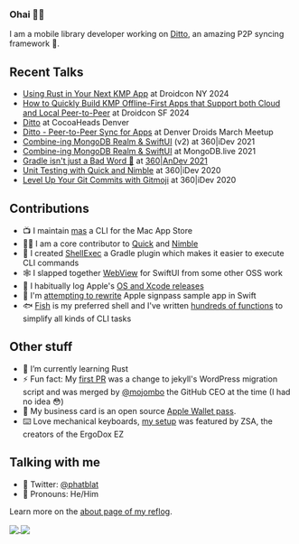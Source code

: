 ### Ohai 👋🏻

I am a mobile library developer working on [Ditto](https://ditto.live/), an amazing P2P syncing framework 🔄.

## Recent Talks

- [Using Rust in Your Next KMP App]([https://nyc.droidcon.com/ben-chatelain/](https://www.droidcon.com/2024/10/17/using-rust-in-your-next-kmp-app/)) at Droidcon NY 2024
- [How to Quickly Build KMP Offline-First Apps that Support both Cloud and Local Peer-to-Peer](https://www.droidcon.com/2024/07/17/how-to-quickly-build-kmp-offline-first-applications-that-supports-both-cloud-and-local-peer-to-peer/) at Droidcon SF 2024
- [Ditto](https://www.meetup.com/cocoaheadsdenver/events/285830578/) at CocoaHeads Denver
- [Ditto - Peer-to-Peer Sync for Apps](https://www.youtube.com/watch?v=dcX0R2rLYNY) at Denver Droids March Meetup
- [Combine-ing MongoDB Realm & SwiftUI](https://vimeo.com/602021588) (v2) at 360|iDev 2021
- [Combine-ing MongoDB Realm & SwiftUI](https://www.youtube.com/watch?v=XmerMABMdB0) at MongoDB.live 2021
- [Gradle isn't just a Bad Word 🤬](https://vimeo.com/579588620) at [360|AnDev 2021](https://360andev.com/session/gradle-isnt-just-a-bad-word/)
- [Unit Testing with Quick and Nimble](https://vimeo.com/451530313) at 360|iDev 2020
- [Level Up Your Git Commits with Gitmoji](https://vimeo.com/452644818) at 360|iDev 2020

## Contributions

- 📺 I maintain [mas](https://github.com/mas-cli/mas) a CLI for the Mac App Store
- 🙌🏻 I am a core contributor to [Quick](https://github.com/Quick/Quick) and [Nimble](https://github.com/Quick/Nimble)
- 🐚 I created [ShellExec](https://github.com/phatblat/ShellExec) a Gradle plugin which makes it easier to execute CLI commands
- 🕸 I slapped together [WebView](https://github.com/phatblat/WebView) for SwiftUI from some other OSS work
- 🚀 I habitually log Apple's [OS and Xcode releases](https://github.com/phatblat/ApplePlatformVersions)
- 🤔 I'm [attempting to rewrite](https://github.com/phatblat/Wallet) Apple signpass sample app in Swift
- 🐟 [Fish](https://fishshell.com) is my preferred shell and I've written [hundreds of functions](https://github.com/phatblat/dotfiles/tree/master/.config/fish/functions) to simplify all kinds of CLI tasks

## Other stuff

- 🦀 I’m currently learning Rust
- ⚡ Fun fact: My [first PR](https://firstpr.me/#phatblat) was a change to jekyll's WordPress migration script and was merged by [@mojombo](https://github.com/mojombo) the GitHub CEO at the time (I had no idea 😳)
- 🎫 My business card is an open source [Apple Wallet pass](https://github.com/phatblat/phatblat.pass).
- ⌨️ Love mechanical keyboards, [my setup](https://people.zsa.io/ben-chatelain/) was featured by ZSA, the creators of the ErgoDox EZ

## Talking with me

- 🐧 Twitter: [@phatblat](https://twitter.com/phatblat)
- 💬 Pronouns: He/Him

Learn more on the [about page of my reflog](https://phatbl.at/about/).

<a href="https://github.com/anuraghazra/github-readme-stats#readme">
  <img align="center" src="https://github-readme-stats.vercel.app/api?username=phatblat&count_private=true&show_icons=true&theme=tokyonight" />
</a>
<a href="https://github.com/anuraghazra/github-readme-stats#demo-1">
  <img align="center" src="https://github-readme-stats.vercel.app/api/top-langs/?username=phatblat&layout=compact&langs_count=10&count_private=true&show_icons=true&theme=tokyonight" />
</a>





